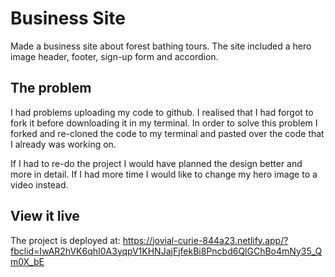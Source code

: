 # Business Site

Made a business site about forest bathing tours. The site included a hero image header, footer, sign-up form and accordion.

## The problem

I had problems uploading my code to github. I realised that I had forgot to fork it before downloading it in my terminal. In order to solve this problem I forked and re-cloned the code to my terminal and pasted over the code that I already was working on.

If I had to re-do the project I would have planned the design better and more in detail. If I had more time I would like to change my hero image to a video instead.

## View it live

The project is deployed at:
https://jovial-curie-844a23.netlify.app/?fbclid=IwAR2hVK6qhI0A3yqpV1KHNJajFjfekBi8Pncbd6QlGChBo4mNy35_Qm0X_bE
